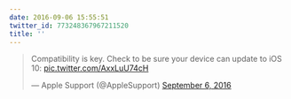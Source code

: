 ```yaml
---
date: 2016-09-06 15:55:51
twitter_id: 773248367967211520
title: ''
---
```


<blockquote class="twitter-tweet"><p lang="en" dir="ltr">Compatibility is key. Check to be sure your device can update to iOS 10: <a href="https://t.co/AxxLuU74cH">pic.twitter.com/AxxLuU74cH</a></p>&mdash; Apple Support (@AppleSupport) <a href="https://twitter.com/AppleSupport/status/773240745792856064?ref_src=twsrc%5Etfw">September 6, 2016</a></blockquote>
<script async src="https://platform.twitter.com/widgets.js" charset="utf-8"></script>

